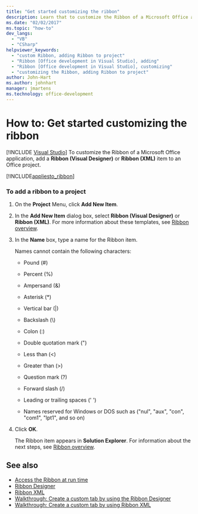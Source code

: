 ```yaml
---
title: "Get started customizing the ribbon"
description: Learn that to customize the Ribbon of a Microsoft Office application, add a Ribbon (Visual Designer) or Ribbon (XML) item to an Office project.
ms.date: "02/02/2017"
ms.topic: "how-to"
dev_langs:
  - "VB"
  - "CSharp"
helpviewer_keywords:
  - "custom Ribbon, adding Ribbon to project"
  - "Ribbon [Office development in Visual Studio], adding"
  - "Ribbon [Office development in Visual Studio], customizing"
  - "customizing the Ribbon, adding Ribbon to project"
author: John-Hart
ms.author: johnhart
manager: jmartens
ms.technology: office-development
---
```

# How to: Get started customizing the ribbon

 [!INCLUDE [Visual Studio](~/includes/applies-to-version/vs-windows-only.md)]
  To customize the Ribbon of a Microsoft Office application, add a **Ribbon (Visual Designer)** or **Ribbon (XML)** item to an Office project.

 [!INCLUDE[appliesto_ribbon](../vsto/includes/appliesto-ribbon-md.md)]

### To add a ribbon to a project

1. On the **Project** Menu, click **Add New Item**.

2. In the **Add New Item** dialog box, select **Ribbon (Visual Designer)** or **Ribbon (XML)**. For more information about these templates, see [Ribbon overview](../vsto/ribbon-overview.md).

3. In the **Name** box, type a name for the Ribbon item.

    Names cannot contain the following characters:

   - Pound (#)

   - Percent (%)

   - Ampersand (&)

   - Asterisk (*)

   - Vertical bar (|)

   - Backslash (\\)

   - Colon (:)

   - Double quotation mark (")

   - Less than (\<)

   - Greater than (>)

   - Question mark (?)

   - Forward slash (/)

   - Leading or trailing spaces (' ')

   - Names reserved for Windows or DOS such as ("nul", "aux", "con", "com1", "lpt1", and so on)

4. Click **OK**.

   The Ribbon item appears in **Solution Explorer**. For information about the next steps, see [Ribbon overview](../vsto/ribbon-overview.md).

## See also
- [Access the Ribbon at run time](../vsto/accessing-the-ribbon-at-run-time.md)
- [Ribbon Designer](../vsto/ribbon-designer.md)
- [Ribbon XML](../vsto/ribbon-xml.md)
- [Walkthrough: Create a custom tab by using the Ribbon Designer](../vsto/walkthrough-creating-a-custom-tab-by-using-the-ribbon-designer.md)
- [Walkthrough: Create a custom tab by using Ribbon XML](../vsto/walkthrough-creating-a-custom-tab-by-using-ribbon-xml.md)
